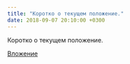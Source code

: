 ```yaml
---
title: "Коротко о текущем положение."
date: 2018-09-07 20:10:00 +0300
---
```


Коротко о текущем положение.

[Вложение](https://vk.com/photo41076938_456244245)
